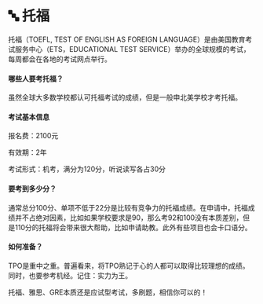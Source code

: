# 🔤 托福

&#x20;   托福（TOEFL, TEST OF ENGLISH AS FOREIGN LANGUAGE）是由美国教育考试服务中心（ETS，EDUCATIONAL TEST SERVICE）举办的全球规模的考试，每周都会在各地的考试网点举行。

#### 哪些人要考托福？

虽然全球大多数学校都认可托福考试的成绩，但是一般申北美学校才考托福。

#### 考试基本信息

报名费：2100元

有效期：2年

考试形式：机考，满分为120分，听说读写各占30分

#### 要考到多少分？

通常总分100分、单项不低于22分是比较有竞争力的托福成绩。在申请中，托福成绩并不占绝对因素，比如如果学校要求是90，那么考92和100没有本质差别，但是110分的托福将会带来很大帮助，比如申请助教。此外有些项目也会卡口语分。

#### 如何准备？

TPO是重中之重。普遍看来，将TPO熟记于心的人都可以取得比较理想的成绩。同时，也要参考机经。记住：实力为王。

托福、雅思、GRE本质还是应试型考试，多刷题，相信你可以的！

